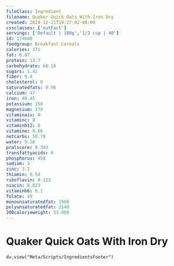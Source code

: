 ```yaml
---
fileClass: Ingredient
filename: Quaker Quick Oats With Iron Dry
created: 2024-12-21T19:27:02-06:00
cssclasses: ['nutFact']
servings: ['Default | 100g','1/2 cup | 40']
id: 174640
foodgroup: Breakfast Cereals
calories: 371
fat: 6.87
protein: 13.7
carbohydrate: 68.18
sugars: 1.42
fiber: 9.4
cholesterol: 0
saturatedfats: 0.96
calcium: 47
iron: 49.45
potassium: 358
magnesium: 270
vitaminaiu: 0
vitaminc: 0
vitaminb12: 0
vitamine: 0.66
netcarbs: 58.78
water: 9.38
pralscore: 8.393
transfattyacids: 0
phosphorus: 458
sodium: 3
zinc: 3.2
thiamin: 0.54
riboflavin: 0.123
niacin: 0.823
vitaminb6: 0.1
folate: 49
monounsaturatedfat: 1980
polyunsaturatedfat: 2140
200calorieweight: 53.908
---
```


# Quaker Quick Oats With Iron Dry

```dataviewjs
dv.view("Meta/Scripts/IngredientsFooter")
```